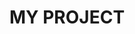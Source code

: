 <html>
  <head>
    <link rel="stylesheet" href = "README.css"></link>
  </head>
  <body>
  <div>
   <h1>MY PROJECT</h1>
  </div>
  </body>
</html>
